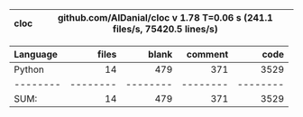 cloc|github.com/AlDanial/cloc v 1.78  T=0.06 s (241.1 files/s, 75420.5 lines/s)
--- | ---

Language|files|blank|comment|code
:-------|-------:|-------:|-------:|-------:
Python|14|479|371|3529
--------|--------|--------|--------|--------
SUM:|14|479|371|3529
